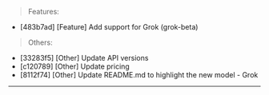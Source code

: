 > Features:
- [483b7ad] [Feature] Add support for Grok (grok-beta)

> Others:
- [33283f5] [Other] Update API versions
- [c120789] [Other] Update pricing
- [8112f74] [Other] Update README.md to highlight the new model - Grok


---
